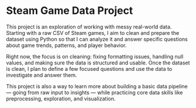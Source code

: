 # Steam Game Data Project

This project is an exploration of working with messy real-world data. Starting with a raw CSV of Steam games, I aim to clean and prepare the dataset using Python so that I can analyze it and answer specific questions about game trends, patterns, and player behavior.

Right now, the focus is on cleaning: fixing formatting issues, handling null values, and making sure the data is structured and usable. Once the dataset is clean, I plan to define a few focused questions and use the data to investigate and answer them.

This project is also a way to learn more about building a basic data pipeline — going from raw input to insights — while practicing core data skills like preprocessing, exploration, and visualization.
